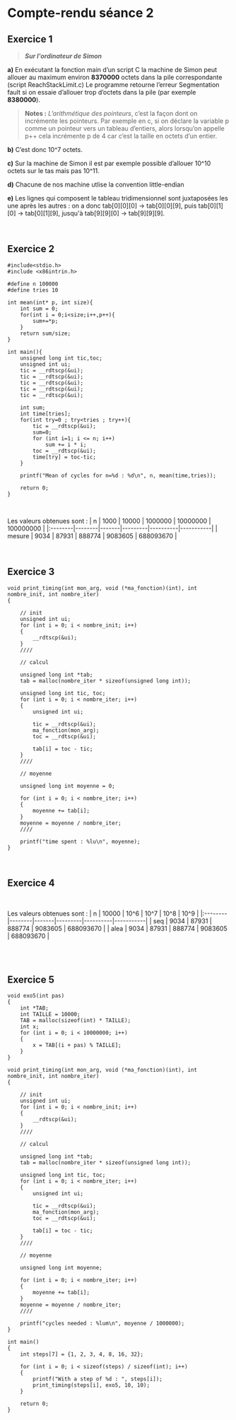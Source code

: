 # Compte-rendu séance 2

## Exercice 1
  >***Sur l'ordinateur de Simon***

  **a)** En exécutant la fonction main d’un script C la machine de Simon peut allouer au maximum environ **8370000** octets dans la pile correspondante (script ReachStackLimit.c)
Le programme retourne l’erreur Segmentation fault si on essaie d’allouer trop d’octets dans la pile (par exemple **8380000**).

>**Notes :** *L’arithmétique des pointeurs*, c’est la façon dont on incrémente les pointeurs. Par exemple en c, si on déclare la variable p comme un pointeur vers un tableau d’entiers, alors lorsqu’on appelle p++ cela incrémente p de 4 car c’est la taille en octets d’un entier.

  **b)** C’est donc 10^7 octets.
  
  **c)** Sur la machine de Simon il est par exemple possible d’allouer 10^10 octets sur le tas mais pas 10^11.

  **d)** Chacune de nos machine utlise la convention little-endian
  
  **e)** Les lignes qui composent le tableau tridimensionnel sont juxtaposées les une après les autres : on a donc tab[0][0][0] -> tab[0][0][9], puis tab[0][1][0] -> tab[0][1][9], jusqu'à tab[9][9][0] -> tab[9][9][9].

<br/>

## Exercice 2
```
#include<stdio.h>
#include <x86intrin.h>

#define n 100000
#define tries 10

int mean(int* p, int size){
    int sum = 0;
    for(int i = 0;i<size;i++,p++){
        sum+=*p;
    }
    return sum/size;
}

int main(){
    unsigned long int tic,toc;
    unsigned int ui;
    tic = __rdtscp(&ui);
    tic = __rdtscp(&ui);
    tic = __rdtscp(&ui);
    tic = __rdtscp(&ui);
    tic = __rdtscp(&ui);

    int sum;
    int time[tries];
    for(int try=0 ; try<tries ; try++){
        tic = __rdtscp(&ui);
        sum=0;
        for (int i=1; i <= n; i++)
            sum += i * i;
        toc = __rdtscp(&ui);
        time[try] = toc-tic;
    }

    printf("Mean of cycles for n=%d : %d\n", n, mean(time,tries));

    return 0;
}
```

<br/>

 Les valeurs obtenues sont :
|  n      | 1000   | 10000 | 1000000 | 10000000 | 100000000 |
|:--------|--------|-------|---------|----------|-----------|
| mesure  | 9034   | 87931 | 888774  | 9083605  | 688093670 |


<br/>


## Exercice 3
```
void print_timing(int mon_arg, void (*ma_fonction)(int), int nombre_init, int nombre_iter)
{

    // init
    unsigned int ui;
    for (int i = 0; i < nombre_init; i++)
    {
        __rdtscp(&ui);
    }
    ////

    // calcul

    unsigned long int *tab;
    tab = malloc(nombre_iter * sizeof(unsigned long int));

    unsigned long int tic, toc;
    for (int i = 0; i < nombre_iter; i++)
    {
        unsigned int ui;

        tic = __rdtscp(&ui);
        ma_fonction(mon_arg);
        toc = __rdtscp(&ui);

        tab[i] = toc - tic;
    }
    ////

    // moyenne

    unsigned long int moyenne = 0;

    for (int i = 0; i < nombre_iter; i++)
    {
        moyenne += tab[i];
    }
    moyenne = moyenne / nombre_iter;
    ////

    printf("time spent : %lu\n", moyenne);
}
```

<br/>


## Exercice 4


<br/>

 Les valeurs obtenues sont :
|  n      | 10000   | 10^6 | 10^7 | 10^8 | 10^9 |
|:--------|--------|-------|---------|----------|-----------|
| seq  | 9034   | 87931 | 888774  | 9083605  | 688093670 |
| alea  | 9034   | 87931 | 888774  | 9083605  | 688093670 |


<br/>


<br/>


## Exercice 5

```
void exo5(int pas)
{
    int *TAB;
    int TAILLE = 10000;
    TAB = malloc(sizeof(int) * TAILLE);
    int x;
    for (int i = 0; i < 10000000; i++)
    {
        x = TAB[(i + pas) % TAILLE];
    }
}

void print_timing(int mon_arg, void (*ma_fonction)(int), int nombre_init, int nombre_iter)
{

    // init
    unsigned int ui;
    for (int i = 0; i < nombre_init; i++)
    {
        __rdtscp(&ui);
    }
    ////

    // calcul

    unsigned long int *tab;
    tab = malloc(nombre_iter * sizeof(unsigned long int));

    unsigned long int tic, toc;
    for (int i = 0; i < nombre_iter; i++)
    {
        unsigned int ui;

        tic = __rdtscp(&ui);
        ma_fonction(mon_arg);
        toc = __rdtscp(&ui);

        tab[i] = toc - tic;
    }
    ////

    // moyenne

    unsigned long int moyenne;

    for (int i = 0; i < nombre_iter; i++)
    {
        moyenne += tab[i];
    }
    moyenne = moyenne / nombre_iter;
    ////

    printf("cycles needed : %lum\n", moyenne / 1000000);
}

int main()
{
    int steps[7] = {1, 2, 3, 4, 8, 16, 32};

    for (int i = 0; i < sizeof(steps) / sizeof(int); i++)
    {
        printf("With a step of %d : ", steps[i]);
        print_timing(steps[i], exo5, 10, 10);
    }

    return 0;
}
```






